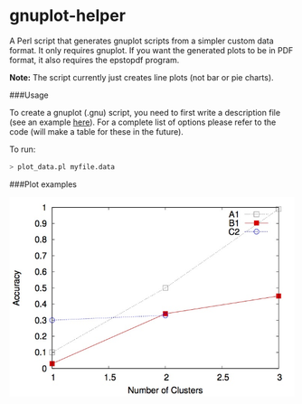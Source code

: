 gnuplot-helper
==============

A Perl script that generates gnuplot scripts from a simpler custom data format. It only requires gnuplot. If you want the generated plots to be in PDF format, it also requires the epstopdf program.    

**Note:** The script currently just creates line plots (not bar or pie charts).

###Usage

To create a gnuplot (.gnu) script, you need to first write a description file (see an example [here](/examples/example_of_plot_data.data)). For a complete list of options please refer to the code (will make a table for these in the future).

To run: 
```bash
> plot_data.pl myfile.data
```



###Plot examples

![AccuracyPlot.pdf](/examples/AccuracyPlot.jpg "Optional Title")
